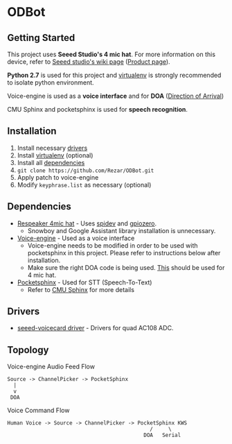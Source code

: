 
# ODBot


## Getting Started
This project uses **Seeed Studio's 4 mic hat**. For more information on this device, refer to [Seeed studio's wiki page](http://wiki.seeedstudio.com/ReSpeaker_4_Mic_Array_for_Raspberry_Pi/) ([Product page](https://www.seeedstudio.com/ReSpeaker-4-Mic-Array-for-Raspberry-Pi-p-2941.html)).

**Python 2.7** is used for this project and [virtualenv](https://virtualenv.pypa.io/en/stable/) is strongly recommended to isolate python environment.

Voice-engine is used as a **voice interface** and for **DOA** ([Direction of Arrival](https://en.wikipedia.org/wiki/Direction_of_arrival))

CMU Sphinx and pocketsphinx is used for **speech recognition**.

## Installation

1. Install necessary [drivers](#drivers)
2. Install [virtualenv](https://virtualenv.pypa.io/en/stable/) (optional)
3. Install all [dependencies](#dependencies)
4. `git clone https://github.com/Rezar/ODBot.git`
5. Apply patch to voice-engine
6. Modify `keyphrase.list` as necessary (optional) 

## Dependencies

 - [Respeaker 4mic hat](https://github.com/respeaker/4mics_hat) - Uses [spidev](https://pypi.python.org/pypi/spidev) and [gpiozero](http://gpiozero.readthedocs.io/). 
	 - Snowboy and Google Assistant library installation is unnecessary.
 - [Voice-engine](https://github.com/voice-engine/voice-engine) - Used as a voice interface
	 - Voice-engine needs to be modified in order to be used with pocketsphinx in this project. Please refer to instructions below after installation.
	 - Make sure the right DOA code is being used. [This](https://github.com/voice-engine/voice-engine/blob/master/voice_engine/doa_respeaker_4mic_array.py) should be used for 4 mic hat.
 - [Pocketsphinx](https://github.com/cmusphinx/pocketsphinx-python) - Used for STT (Speech-To-Text)
	 - Refer to [CMU Sphinx](https://cmusphinx.github.io/wiki/) for more details



## Drivers

 - [seeed-voicecard driver](https://github.com/respeaker/seeed-voicecard) - Drivers for quad AC108 ADC.

## Topology

Voice-engine Audio Feed Flow

```
Source -> ChannelPicker -> PocketSphinx
  |
  v
 DOA
```

Voice Command Flow
```
Human Voice -> Source -> ChannelPicker -> PocketSphinx KWS
                                              /     \
                                            DOA   Serial
```
